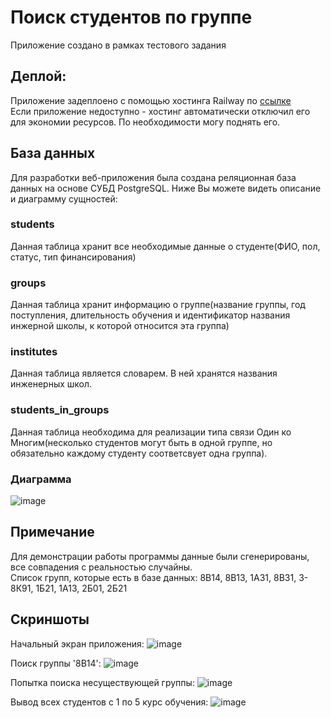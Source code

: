 # Поиск студентов по группе
Приложение создано в рамках тестового задания

## Деплой:
Приложение задеплоено с помощью хостинга Railway по [ссылке](https://tpu-test-task-production.up.railway.app/) <br />
Если приложение недоступно - хостинг автоматически отключил его для экономии ресурсов. По необходимости могу поднять его.

## База данных
Для разработки веб-приложения была создана реляционная база данных на основе СУБД PostgreSQL. Ниже Вы можете видеть описание и диаграмму сущностей:
### students
Данная таблица хранит все необходимые данные о студенте(ФИО, пол, статус, тип финансирования)

### groups
Данная таблица хранит информацию о группе(название группы, год поступления, длительность обучения и идентификатор названия инжерной школы, к которой относится эта группа)

### institutes
Данная таблица является словарем. В ней хранятся названия инженерных школ.

### students_in_groups
Данная таблица необходима для реализации типа связи Один ко Многим(несколько студентов могут быть в одной группе, но обязательно каждому студенту соответсвует одна группа).

### Диаграмма
![image](https://github.com/soulasphyxia/tpu-test-task/assets/98162330/b10baf34-64a6-441a-a652-3954503c1abf)


## Примечание
Для демонстрации работы программы данные были сгенерированы, все совпадения с реальностью случайны. <br />
Список групп, которые есть в базе данных: 8В14, 8В13, 1А31, 8В31, 3-8К91, 1Б21, 1А13, 2Б01, 2Б21

## Скриншоты
Начальный экран приложения:
![image](https://github.com/soulasphyxia/tpu-test-task/assets/98162330/5efdcb4b-a77a-4a63-816e-78b1218341db)


Поиск группы '8В14':
![image](https://github.com/soulasphyxia/tpu-test-task/assets/98162330/704326b1-c788-43df-8fd7-7340f145d45e)


Попытка поиска несуществующей группы:
![image](https://github.com/soulasphyxia/tpu-test-task/assets/98162330/da766964-e533-47dc-b787-da039a1bc129)



Вывод всех студентов с 1 по 5 курс обучения:
![image](https://github.com/soulasphyxia/tpu-test-task/assets/98162330/3a3f06e4-2ef8-459e-967a-53f2ae9db2ba)


